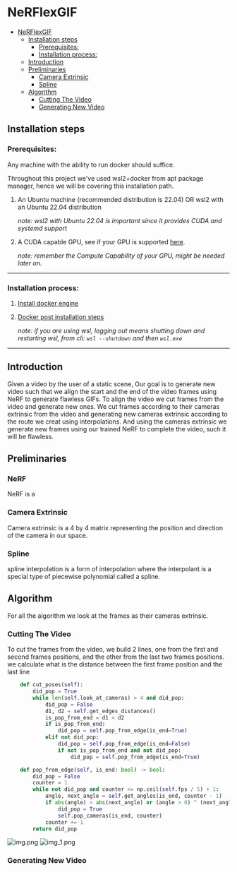 # NeRFlexGIF

<!-- TOC -->

* [NeRFlexGIF](#nerflexgif)
    * [Installation steps](#installation-steps)
        * [Prerequisites:](#prerequisites)
        * [Installation process:](#installation-process)
    * [Introduction](#introduction)
    * [Preliminaries](#preliminaries)
        * [Camera Extrinsic](#camera-extrinsic)
        * [Spline](#spline)
    * [Algorithm](#algorithm)
        * [Cutting The Video](#cutting-the-video)
        * [Generating New Video](#generating-new-video)

<!-- TOC -->

## Installation steps

### Prerequisites:

Any machine with the ability to run docker should suffice.

Throughout this project we've used wsl2+docker from apt package manager, hence we will be covering this installation
path.

1. An Ubuntu machine (recommended distribution is 22.04) OR wsl2 with an Ubuntu 22.04 distribution

   _note: wsl2 with Ubuntu 22.04 is important since it provides CUDA and systemd support_

2. A CUDA capable GPU, see if your GPU is supported [here](https://developer.nvidia.com/cuda-gpus).

   _note: remember the Compute Capability of your GPU, might be needed later on._

___

### Installation process:

1. [Install docker engine](https://docs.docker.com/engine/install/ubuntu/#install-using-the-repository)

2. [Docker post installation steps](https://docs.docker.com/engine/install/linux-postinstall/)

   _note: if you are using wsl, logging out means shutting down and restarting wsl,_
   _from cli: ``` wsl --shutdown ``` and then ``` wsl.exe ```_

---

## Introduction

Given a video by the user of a static scene, Our goal is to generate new video such that we align the start and the end
of the video frames using NeRF to generate flawless GIFs.
To align the video we cut frames from the video and generate new ones.
We cut frames according to their cameras extrinsic from the video and generating new cameras extrinsic according to the
route we creat using interpolations.
And using the cameras extrinsic we generate new frames using our trained NeRF to complete the video, such it will be
flawless.

## Preliminaries

### NeRF

NeRF is a

### Camera Extrinsic

Camera extrinsic is a 4 by 4 matrix representing the position and direction of the camera in our space.

### Spline

spline interpolation is a form of interpolation where the interpolant is a special type of piecewise polynomial called a
spline.

## Algorithm

For all the algorithm we look at the frames as their cameras extrinsic.

### Cutting The Video

To cut the frames from the video, we build 2 lines, one from the first and second frames positions, and the other from
the last two frames positions. we calculate what is the distance between the first frame position and the last line
```python
    def cut_poses(self):
        did_pop = True
        while len(self.look_at_cameras) > 4 and did_pop:
            did_pop = False
            d1, d2 = self.get_edges_distances()
            is_pop_from_end = d1 < d2
            if is_pop_from_end:
                did_pop = self.pop_from_edge(is_end=True)
            elif not did_pop:
                did_pop = self.pop_from_edge(is_end=False)
                if not is_pop_from_end and not did_pop:
                    did_pop = self.pop_from_edge(is_end=True)
```
```python
    def pop_from_edge(self, is_end: bool) -> bool:
        did_pop = False
        counter = 1
        while not did_pop and counter <= np.ceil(self.fps / 5) + 1:
            angle, next_angle = self.get_angles(is_end, counter - 1)
            if abs(angle) > abs(next_angle) or (angle > 0) ^ (next_angle > 0):
                did_pop = True
                self.pop_cameras(is_end, counter)
            counter += 1
        return did_pop
```
![img.png](img.png)
![img_1.png](img_1.png)

### Generating New Video
